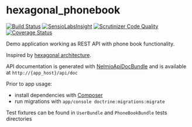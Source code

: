 hexagonal_phonebook
===================

[![Build Status](https://travis-ci.org/Nakard/hexagonal_phonebook.svg?branch=master)](https://travis-ci.org/Nakard/hexagonal_phonebook)
[![SensioLabsInsight](https://insight.sensiolabs.com/projects/594db697-8cba-423b-93d0-0b3a8b3f7ac1/mini.png)](https://insight.sensiolabs.com/projects/594db697-8cba-423b-93d0-0b3a8b3f7ac1)
[![Scrutinizer Code Quality](https://scrutinizer-ci.com/g/Nakard/hexagonal_phonebook/badges/quality-score.png?b=master)](https://scrutinizer-ci.com/g/Nakard/hexagonal_phonebook/?branch=master)
[![Coverage Status](https://coveralls.io/repos/Nakard/hexagonal_phonebook/badge.svg?branch=master&service=github)](https://coveralls.io/github/Nakard/hexagonal_phonebook?branch=master)

Demo application working as REST API with phone book functionality.

Inspired by [hexagonal architecture](http://alistair.cockburn.us/Hexagonal+architecture).

API documentation is generated with [NelmioApiDocBundle](https://github.com/nelmio/NelmioApiDocBundle) and is available at `http://{app_host}/api/doc`

Prior to app usage:
 * install dependencies with [Composer](https://getcomposer.org/)
 * run migrations with `app/console doctrine:migrations:migrate`

Test fixtures can be found in `UserBundle` and `PhoneBookBundle` tests directories
